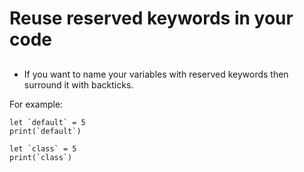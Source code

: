 # Reuse reserved keywords in your code 
##

* If you want to name your variables with reserved keywords then surround it with backticks.

For example:
```
let `default` = 5
print(`default`)

let `class` = 5
print(`class`)
```